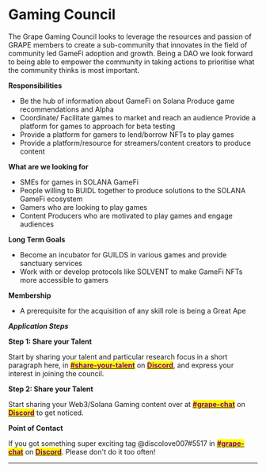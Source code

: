 # Gaming Council

The Grape Gaming Council looks to leverage the resources and passion of GRAPE members to create a sub-community that innovates in the field of community led GameFi adoption and growth. Being a DAO we look forward to being able to empower the community in taking actions to prioritise what the community thinks is most important.

**Responsibilities**

* Be the hub of information about GameFi on Solana Produce game recommendations and Alpha&#x20;
* Coordinate/ Facilitate games to market and reach an audience Provide a platform for games to approach for beta testing&#x20;
* Provide a platform for gamers to lend/borrow NFTs to play games&#x20;
* Provide a platform/resource for streamers/content creators to produce content

**What are we looking for**

* SMEs for games in SOLANA GameFi&#x20;
* People willing to BUIDL together to produce solutions to the SOLANA GameFi ecosystem&#x20;
* Gamers who are looking to play games&#x20;
* Content Producers who are motivated to play games and engage audiences

**Long Term Goals**

* Become an incubator for GUILDS in various games and provide sanctuary services&#x20;
* Work with or develop protocols like SOLVENT to make GameFi NFTs more accessible to gamers

**Membership**

* A prerequisite for the acquisition of any skill role is being a Great Ape

_**Application Steps**_

**Step 1: Share your Talent**

Start by sharing your talent and particular research focus in a short paragraph here, in [<mark style="color:purple;">**#share-your-talent**</mark>](https://discord.gg/Kj6CJKh6H2) on [<mark style="color:purple;">**Discord**</mark>](https://discord.gg/greatape), and express your interest in joining the council.

**Step 2: Share your Talent**

Start sharing your Web3/Solana Gaming content over at [<mark style="color:purple;">**#grape-chat**</mark>](https://discord.gg/amTprhcNn9) on [<mark style="color:purple;">**Discord**</mark>](https://discord.gg/greatape) to get noticed.

**Point of Contact**

If you got something super exciting tag @discolove007#5517 in [<mark style="color:purple;">**#grape-chat**</mark>](https://discord.gg/amTprhcNn9) on [<mark style="color:purple;">**Discord**</mark>](https://discord.gg/greatape). Please don't do it too often!

***
